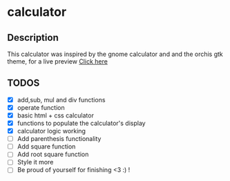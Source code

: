 # calculator

## Description

This calculator was inspired by the gnome calculator and and the orchis gtk theme, for a live preview [Click here](https://somehowalive.github.io/calculator/)

## TODOS

-   [x] add,sub, mul and div functions
-   [x] operate function
-   [x] basic html + css calculator
-   [x] functions to populate the calculator's display
-   [x] calculator logic working
-   [ ] Add parenthesis functionality
-   [ ] Add square function
-   [ ] Add root square function
-   [ ] Style it more
-   [ ] Be proud of yourself for finishing <3 :) !
